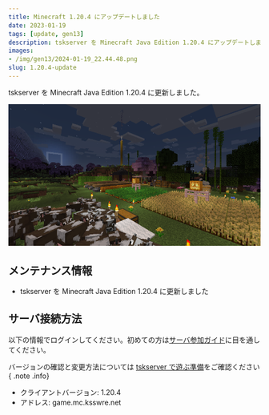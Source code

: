 ```yaml
---
title: Minecraft 1.20.4 にアップデートしました
date: 2023-01-19
tags: [update, gen13]
description: tskserver を Minecraft Java Edition 1.20.4 にアップデートしました。
images:
- /img/gen13/2024-01-19_22.44.48.png
slug: 1.20.4-update
---
```


tskserver を Minecraft Java Edition 1.20.4 に更新しました。
<!--more-->
![13世代目の風景](/img/gen13/2024-01-19_22.44.48.png)

## メンテナンス情報
- tskserver を Minecraft Java Edition 1.20.4 に更新しました

## サーバ接続方法

以下の情報でログインしてください。初めての方は[サーバ参加ガイド](/introduction)に目を通してください。

バージョンの確認と変更方法については [tskserver で遊ぶ準備](/introduction/prepare)をご確認ください
{ .note .info}

* クライアントバージョン: 1.20.4
* アドレス: game.mc.ksswre.net
